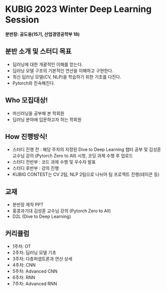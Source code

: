 <h1> KUBIG 2023 Winter Deep Learning Session </h1> 

<b> 분반장: 공도웅(15기, 산업경영공학부 18) </b>

<h2> 분반 소개 및 스터디 목표 </h2>

- 딥러닝에 대한 개괄적인 이해를 얻는다.
- 딥러닝 모델 구조의 기본적인 연산을 이해하고 구현한다.
- 최신 딥러닝 모델(CV, NLP)을 학습하기 위한 기초를 다진다.
- Pytorch와 친숙해진다.

<h2> Who 모집대상! </h2>

- 머신러닝을 공부해 본 학회원
- 딥러닝 분야에 입문하고자 하는 학회원

<h2> How 진행방식! </h2>

- 스터디 진행 전 : 해당 주차의 지정된 Dive to Deep Learning 챕터 공부 및 김성훈 교수님 강의 (Pytorch Zero to All) 시청, 코딩 과제 수행 후 업로드
- 스터디 전반부 : 코드 과제 수행 및 우수자 발표
- 스터디 후반부 : 강의 진행
- KUBIG CONTEST는 CV 2팀, NLP 2팀으로 나뉘어 팀 프로젝트 진행(데이콘 등)

<h2> 교재 </h2>

- 분반장 제작 PPT
- 홍콩과기대 김성훈 교수님 강의 (Pytorch Zero to All)
- D2L (Dive to Deep Learning)

<h2> 커리큘럼 </h2>

- 1주차: OT
- 2주차: 딥러닝 모델 기초
- 3주차: 다층퍼셉트론과 연산 상세
- 4주차: CNN
- 5주차: Advanced CNN
- 6주차: RNN
- 7주차: Advanced RNN

